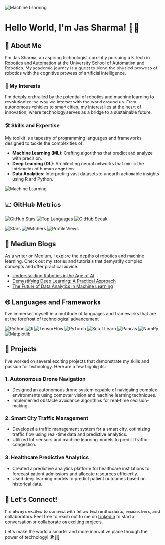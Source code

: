 <!-- Include the additional GIF at the top -->
![Machine Learning](https://tinyurl.com/29pls4qd)

# Hello World, I'm Jas Sharma! 👨‍💻

## 🚀 About Me
I'm Jas Sharma, an aspiring technologist currently pursuing a B.Tech in Robotics and Automation at the University School of Automation and Robotics. My academic journey is a quest to blend the physical prowess of robotics with the cognitive prowess of artificial intelligence.

### 💼 My Interests
I'm deeply enthralled by the potential of robotics and machine learning to revolutionize the way we interact with the world around us. From autonomous vehicles to smart cities, my interest lies at the heart of innovation, where technology serves as a bridge to a sustainable future.

### 🛠️ Skills and Expertise
My toolkit is a tapestry of programming languages and frameworks designed to tackle the complexities of:
- **Machine Learning (ML)**: Crafting algorithms that predict and analyze with precision.
- **Deep Learning (DL)**: Architecting neural networks that mimic the intricacies of human cognition.
- **Data Analytics**: Interpreting vast datasets to unearth actionable insights using R and Python.

<!-- Include the GIF in the middle of the profile -->
![Machine Learning](https://i.pinimg.com/originals/9b/2b/2a/9b2b2a3a89e55d72d0bd6657cf7c6fd2.gif)

## 📈 GitHub Metrics

![GitHub Stats](https://github-readme-stats.vercel.app/api?username=CreateJas&show_icons=true&theme=radical)
![Top Languages](https://github-readme-stats.vercel.app/api/top-langs/?username=CreateJas&theme=radical&layout=compact)
![GitHub Streak](https://github-readme-streak-stats.herokuapp.com/?user=CreateJas&theme=radical)

![Stars](https://img.shields.io/github/stars/CreateJas/Sentinel-Mark-2?style=social)
![Watchers](https://img.shields.io/github/watchers/CreateJas/Sentinel-Mark-2?style=social)
![Profile Views](https://komarev.com/ghpvc/?username=CreateJas&color=blue&style=flat-square&label=Profile+Views&color=success&logo=github&logoColor=white&labelColor=blue)

## 📝 Medium Blogs
As a writer on Medium, I explore the depths of robotics and machine learning. Check out my stories and tutorials that demystify complex concepts and offer practical advice.

- [Understanding Robotics in the Age of AI](#)
- [Demystifying Deep Learning: A Practical Approach](#)
- [The Future of Data Analytics in Machine Learning](#)

## 🌐 Languages and Frameworks
I've immersed myself in a multitude of languages and frameworks that are at the forefront of technological advancement.

![Python](https://img.shields.io/badge/Python-3776AB?logo=python&logoColor=white)
![R](https://img.shields.io/badge/R-276DC3?logo=r&logoColor=white)
![TensorFlow](https://img.shields.io/badge/TensorFlow-FF6F00?logo=TensorFlow&logoColor=white)
![PyTorch](https://img.shields.io/badge/PyTorch-EE4C2C?logo=PyTorch&logoColor=white)
![Scikit Learn](https://img.shields.io/badge/scikit_learn-F7931E?logo=scikit-learn&logoColor=white)
![Pandas](https://img.shields.io/badge/pandas-150458?logo=pandas&logoColor=white)
![NumPy](https://img.shields.io/badge/NumPy-013243?logo=numpy&logoColor=white)
![Matplotlib](https://img.shields.io/badge/Matplotlib-2671a3?logo=matplotlib&logoColor=white)

## 🎯 Projects
I've worked on several exciting projects that demonstrate my skills and passion for technology. Here are a few highlights:

### 1. Autonomous Drone Navigation
   - Designed an autonomous drone system capable of navigating complex environments using computer vision and machine learning techniques.
   - Implemented obstacle avoidance algorithms for real-time decision-making.

### 2. Smart City Traffic Management
   - Developed a traffic management system for a smart city, optimizing traffic flow using real-time data and predictive analytics.
   - Utilized IoT sensors and machine learning models to predict traffic congestion.

### 3. Healthcare Predictive Analytics
   - Created a predictive analytics platform for healthcare institutions to forecast patient admissions and allocate resources efficiently.
   - Used deep learning models to predict patient outcomes based on historical data.

## 🌟 Let's Connect!
I'm always excited to connect with fellow tech enthusiasts, researchers, and collaborators. Feel free to reach out to me on [LinkedIn](https://www.linkedin.com/in/jas-sharma-217614233) to start a conversation or collaborate on exciting projects.

Let's make the world a smarter and more innovative place through the power of technology! 🌍🤖💡

